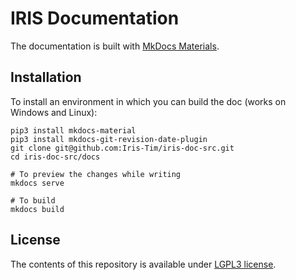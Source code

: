# IRIS Documentation 

The documentation is built with [MkDocs Materials](https://squidfunk.github.io/mkdocs-material).

## Installation
To install an environment in which you can build the doc (works on Windows and Linux):

    pip3 install mkdocs-material
    pip3 install mkdocs-git-revision-date-plugin
    git clone git@github.com:Iris-Tim/iris-doc-src.git
    cd iris-doc-src/docs
    
    # To preview the changes while writing 
    mkdocs serve 

    # To build 
    mkdocs build

## License

The contents of this repository is available under [LGPL3 license](LICENSE.txt).

